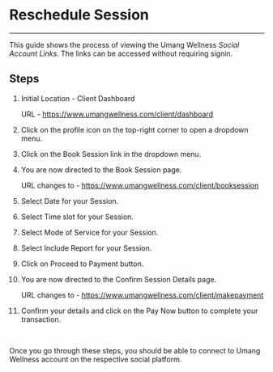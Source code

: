 # Reschedule Session

---

This guide shows the process of viewing the Umang Wellness _Social Account Links_.
The links can be accessed without requiring signin.

## Steps

1. Initial Location - Client Dashboard

    URL - https://www.umangwellness.com/client/dashboard

2. Click on the profile icon on the top-right corner to open a dropdown menu.

3. Click on the Book Session link in the dropdown menu.

4. You are now directed to the Book Session page.

    URL changes to - https://www.umangwellness.com/client/booksession

5. Select Date for your Session.

6. Select Time slot for your Session.

7. Select Mode of Service for your Session.

8. Select Include Report for your Session.

9. Click on Proceed to Payment button.

10. You are now directed to the Confirm Session Details page.

    URL changes to - https://www.umangwellness.com/client/makepayment

11. Confirm your details and click on the Pay Now button to complete your transaction.

    <br/>

Once you go through these steps, you should be able to connect to Umang Wellness account on the respective social platform.